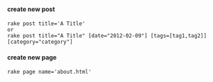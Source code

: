 #### create new post

	rake post title='A Title'
	or
	rake post title="A Title" [date="2012-02-09"] [tags=[tag1,tag2]] [category="category"]

#### create new page

	rake page name='about.html'
